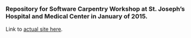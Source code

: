 ### Repository for Software Carpentry Workshop at St. Joseph’s Hospital and Medical Center in January of 2015.

Link to [actual site here](http://naupaka.github.io/2015-01-10-st_josephs/).
